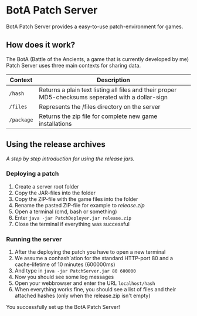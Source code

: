 BotA Patch Server
=================

BotA Patch Server provides a easy-to-use patch-environment for games.

## How does it work?
The BotA (Battle of the Ancients, a game that is currently developed by me) Patch Server uses three main contexts for sharing data.

| Context  | Description |
| -------- |-----------------------------------------------------------------------------------------------|
| `/hash`  | Returns a plain text listing all files and their proper MD5-checksums seperated with a dollar-sign |
| `/files` | Represents the /files directory on the server |
| `/package`| Returns the zip file for complete new game installations |

## Using the release archives

*A step by step introduction for using the release jars.*

### Deploying a patch

1. Create a server root folder
2. Copy the JAR-files into the folder
3. Copy the ZIP-file with the game files into the folder
4. Rename the pasted ZIP-file for example to *release.zip*
4. Open a terminal (cmd, bash or something)
5. Enter `java -jar PatchDeployer.jar release.zip`
6. Close the terminal if everything was successful

### Running the server

1. After the deploying the patch you have to open a new terminal
2. We assume a conhash`ation for the standard HTTP-port 80 and a cache-lifetime of 10 minutes (600000ms)
3. And type in `java -jar PatchServer.jar 80 600000`
4. Now you should see some log messages
5. Open your webbrowser and enter the URL `localhost/hash`
6. When everything works fine, you should see a list of files and their attached hashes (only when the release.zip isn't empty)

You successfully set up the BotA Patch Server!
